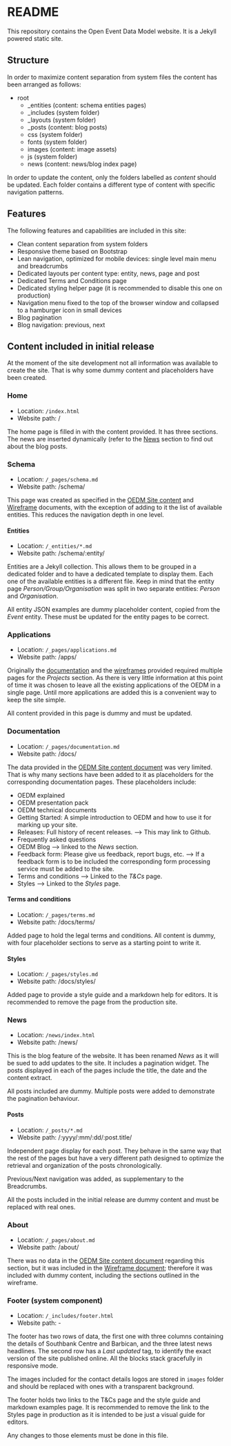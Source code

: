 # README #

This repository contains the Open Event Data Model website. It is a Jekyll powered static site.

## Structure ##

In order to maximize content separation from system files the content has been arranged as follows:

- root
    - _entities (content: schema entities pages)
    - _includes (system folder)
    - _layouts (system folder)
    - _posts (content: blog posts)
    - css (system folder)
    - fonts (system folder)
    - images (content: image assets)
    - js (system folder)
    - news (content: news/blog index page)
    
In order to update the content, only the folders labelled as *content* should be updated.
Each folder contains a different type of content with specific navigation patterns.

## Features ##

The following features and capabilities are included in this site:

- Clean content separation from system folders
- Responsive theme based on Bootstrap
- Lean navigation, optimized for mobile devices: single level main menu and breadcrumbs
- Dedicated layouts per content type: entity, news, page and post
- Dedicated Terms and Conditions page
- Dedicated styling helper page (it is recommended to disable this one on production)
- Navigation menu fixed to the top of the browser window and collapsed to a hamburger icon in small devices
- Blog pagination
- Blog navigation: previous, next

## Content included in initial release ##

At the moment of the site development not all information was available to create the site. That is why some dummy content and placeholders have been created.

### Home ###
- Location: `/index.html`
- Website path: /

The home page is filled in with the content provided. It has three sections.
The news are inserted dynamically (refer to the [News](#News) section to find out about the blog posts.

### Schema ###
- Location: `/_pages/schema.md`
- Website path: /schema/

This page was created as specified in the [OEDM Site content][gdoc] and [Wireframe][wire] documents, with the exception of adding to it the list of available entities. This reduces the navigation depth in one level.

#### Entities ####
- Location: `/_entities/*.md`
- Website path: /schema/:entity/

Entities are a Jekyll collection. This allows them to be grouped in a dedicated folder and to have a dedicated template to display them. Each one of the available entities is a different file. Keep in mind that the entity page *Person/Group/Organisation* was split in two separate entities: *Person* and *Organisation*.

All entity JSON examples are dummy placeholder content, copied from the *Event* entity. These must be updated for the entity pages to be correct.

### Applications ###
- Location: `/_pages/applications.md`
- Website path: /apps/

Originally the [documentation][gdoc] and the [wireframes][wire] provided required multiple pages for the *Projects* section. As there is very little information at this point of time it was chosen to leave all the existing applications of the OEDM in a single page. Until more applications are added this is a convenient way  to keep the site simple.

All content provided in this page is dummy and must be updated.

### Documentation ###
- Location: `/_pages/documentation.md`
- Website path: /docs/

The data provided in the [OEDM Site content document][gdoc] was very limited. That is why many sections have been added to it as placeholders for the corresponding documentation pages. These placeholders include:

- OEDM explained
- OEDM presentation pack
- OEDM technical documents
- Getting Started: A simple introduction to OEDM and how to use it for marking up your site.
- Releases: Full history of recent releases. --> This may link to Github.
- Frequently asked questions
- OEDM Blog --> linked to the *News* section.
- Feedback form: Please give us feedback, report bugs, etc. --> If a feedback form is to be included the corresponding form processing service must be added to the site.
- Terms and conditions --> Linked to the *T&Cs* page.
- Styles --> Linked to the *Styles* page.

#### Terms and conditions ####
- Location: `/_pages/terms.md`
- Website path: /docs/terms/

Added page to hold the legal terms and conditions. All content is dummy, with four placeholder sections to serve as a starting point to write it.

#### Styles ####
- Location: `/_pages/styles.md`
- Website path: /docs/styles/

Added page to provide a style guide and a markdown help for editors.
It is recommended to remove the page from the production site.

### News ###
- Location: `/news/index.html`
- Website path: /news/

This is the blog feature of the website. It has been renamed *News* as it will be sued to add updates to the site.
It includes a pagination widget. The posts displayed in each of the pages include the title, the date and the content extract.

All posts included are dummy. Multiple posts were added to demonstrate the pagination behaviour.

#### Posts ####
- Location: `/_posts/*.md`
- Website path: /:yyyy/:mm/:dd/:post.title/

Independent page display for each post. They behave in the same way that the rest of the pages but have a very different path designed to optimize the retrieval and organization of the posts chronologically.

Previous/Next navigation was added, as supplementary to the Breadcrumbs.

All the posts included in the initial release are dummy content and must be replaced with real ones.

### About ###
- Location: `/_pages/about.md`
- Website path: /about/

There was no data in the [OEDM Site content document][gdoc] regarding this section, but it was included in the [Wireframe document][wire]; therefore it was included with dummy content, including the sections outlined in the wireframe.

### Footer (system component) ###
- Location: `/_includes/footer.html`
- Website path: -

The footer has two rows of data, the first one with three columns containing the details of Southbank Centre and Barbican, and the three latest news headlines. The second row has a *Last updated* tag, to identify the exact version of the site published online. All the blocks stack gracefully in responsive mode.

The images included for the contact details logos are stored in `images` folder and should be replaced with ones with a transparent background.

The footer holds two links to the T&Cs page and the style guide and markdown examples page. It is recommended to remove the link to the Styles page in production as it is intended to be just a visual guide for editors.

Any changes to those elements must be done in this file.

[gdoc]: https://docs.google.com/document/d/1V28efLVDtJYG9b5i6b9agBL5F8Aihd0uCxxyVE-kRWo/edit#heading=h.2s1dycp87si
[wire]: https://drive.google.com/file/d/0BygJF_yBftCGMkE1cUxKT1pBcE0/view?usp=sharing